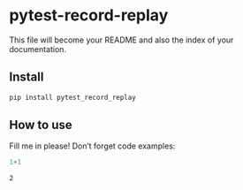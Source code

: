 pytest-record-replay
================

<!-- WARNING: THIS FILE WAS AUTOGENERATED! DO NOT EDIT! -->

This file will become your README and also the index of your
documentation.

## Install

``` sh
pip install pytest_record_replay
```

## How to use

Fill me in please! Don’t forget code examples:

``` python
1+1
```

    2
